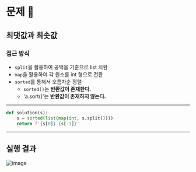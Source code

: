 # 문제 :book:

## 최댓값과 최솟값

### 접근 방식

- `split`을 활용하여 공백을 기준으로 list 치환
- `map`을 활용하여 각 원소를 int 형으로 전환
- `sorted`를 통해서 오름차순 정렬
  - `sorted()`는 **반환값이 존재한다.**
  - 'a.sort()'는 **반환값이 존재하지 않는다.**

<hr>

```python
def solution(s):
    s = sorted(list(map(int, s.split())))
    return f'{s[0]} {s[-1]}'
```

<hr>

## 실행 결과

![image](https://user-images.githubusercontent.com/84619866/151119060-7016ad58-ec05-42c6-ae05-beea04874c1e.png)
